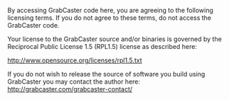 By accessing GrabCaster code here, you are agreeing to the following licensing terms.
If you do not agree to these terms, do not access the GrabCaster code.

Your license to the GrabCaster source and/or binaries is governed by the Reciprocal Public License 1.5 (RPL1.5) license as described here: 

http://www.opensource.org/licenses/rpl1.5.txt

If you do not wish to release the source of software you build using GrabCaster you may contact the author here:
http://grabcaster.com/grabcaster-contact/
